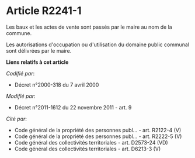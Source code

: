 # Article R2241-1

Les baux et les actes de vente sont passés par le maire au nom de la commune. 

Les autorisations d'occupation ou d'utilisation du domaine public communal sont délivrées par le maire.

**Liens relatifs à cet article**

_Codifié par_:

  - Décret n°2000-318 du 7 avril 2000

_Modifié par_:

  - Décret n°2011-1612 du 22 novembre 2011 - art. 9

_Cité par_:

  - Code général de la propriété des personnes publ... - art. R2122-4 (V)
  - Code général de la propriété des personnes publ... - art. R2222-5 (V)
  - Code général des collectivités territoriales - art. D2573-24 (VD)
  - Code général des collectivités territoriales - art. D6213-3 (V)
